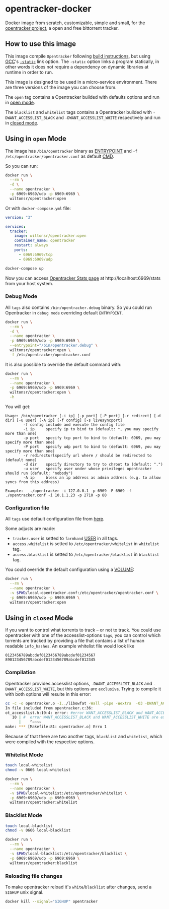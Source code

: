 # opentracker-docker

Docker image from scratch, customizable, simple and small, for the [opentracker project](https://erdgeist.org/arts/software/opentracker/), a open and free bittorrent tracker.

## How to use this image

This image compile `Opentracker` following [build instructions](https://erdgeist.org/arts/software/opentracker/#build-instructions), but using [GCC](https://gcc.gnu.org/)'s [`-static`](https://gcc.gnu.org/onlinedocs/gcc/Link-Options.html) link option. The `-static` option links a program statically, in other words it does not require a dependency on dynamic libraries at runtime in order to run.

This image is designed to be used in a micro-service environment. There are three versions of the image you can choose from.

The `open` tag contains a Opentracker builded with defaults options and run in [open mode](https://erdgeist.org/arts/software/opentracker/#invocation).

The `blacklist` and `whitelist` tags contains a Opentracker builded with `-DWANT_ACCESSLIST_BLACK` and `-DWANT_ACCESSLIST_WHITE` respectively and run in [closed mode](https://erdgeist.org/arts/software/opentracker/#closed-mode).

## Using in `open` Mode

The image has `/bin/opentracker` binary as [ENTRYPOINT](https://docs.docker.com/engine/reference/builder/#entrypoint) and `-f /etc/opentracker/opentracker.conf` as default [CMD](https://docs.docker.com/engine/reference/builder/#exec-form-entrypoint-example).

So you can run:

```bash
docker run \
  --rm \
  -d \
  --name opentracker \
  -p 6969:6969/udp -p 6969:6969 \
  wiltonsr/opentracker:open
```

Or with `docker-compose.yml` file:

```yml
version: "3"

services:
  tracker:
    image: wiltonsr/opentracker:open
    container_name: opentracker
    restart: always
    ports:
      - 6969:6969/tcp
      - 6969:6969/udp
```

```bash
docker-compose up
```

Now you can access [Opentracker Stats page](https://erdgeist.org/arts/software/opentracker/#statistics) at http://localhost:6969/stats from your host system.

### Debug Mode

All `tags` also contains `/bin/opentracker.debug` binary. So you could run Opentracker in `debug mode` overriding default `ENTRYPOINT`.

```bash
docker run \
  --rm \
  -d \
  --name opentracker \
  -p 6969:6969/udp -p 6969:6969 \
  --entrypoint="/bin/opentracker.debug" \
  wiltonsr/opentracker:open \
  -f /etc/opentracker/opentracker.conf
```

It is also possible to override the default command with:

```bash
docker run \
  --rm \
  --name opentracker \
  -p 6969:6969/udp -p 6969:6969 \
  wiltonsr/opentracker:open \
  -h
```

You will get:

```text
Usage: /bin/opentracker [-i ip] [-p port] [-P port] [-r redirect] [-d dir] [-u user] [-A ip] [-f config] [-s livesyncport]
        -f config include and execute the config file
        -i ip     specify ip to bind to (default: *, you may specify more than one)
        -p port   specify tcp port to bind to (default: 6969, you may specify more than one)
        -P port   specify udp port to bind to (default: 6969, you may specify more than one)
        -r redirecturlspecify url where / should be redirected to (default none)
        -d dir    specify directory to try to chroot to (default: ".")
        -u user   specify user under whose privileges opentracker should run (default: "nobody")
        -A ip     bless an ip address as admin address (e.g. to allow syncs from this address)

Example:   ./opentracker -i 127.0.0.1 -p 6969 -P 6969 -f ./opentracker.conf -i 10.1.1.23 -p 2710 -p 80
```

### Configuration file

All `tags` use default configuration file from [here](https://erdgeist.org/gitweb/opentracker/tree/opentracker.conf.sample).

Some adjusts are made:

- `tracker.user` is setted to `farmhand` [USER](https://docs.docker.com/engine/reference/builder/#user) in all tags.
- `access.whitelist` is setted to `/etc/opentracker/whitelist` in `whitelist` tag.
- `access.blacklist` is setted to `/etc/opentracker/blacklist` in `blacklist` tag.

You could override the default configuration using a [VOLUME](https://docs.docker.com/engine/reference/builder/#volume):

```bash
docker run \
  --rm \
  --name opentracker \
  -v $PWD/local-opentracker.conf:/etc/opentracker/opentracker.conf \
  -p 6969:6969/udp -p 6969:6969 \
  wiltonsr/opentracker:open
```

## Using in `closed` Mode

If you want to control what torrents to track – or not to track. You could use opentracker with one of the accesslist-options `tags`, you can control which torrents are tracked by providing a file that contains a list of human readable `info_hashes`. An example whitelist file would look like

```text
0123456789abcdef0123456789abcdef01234567
890123456789abcdef0123456789abcdef012345
```

### Compilation

Opentracker provides accesslist options, `-DWANT_ACCESSLIST_BLACK` and `-DWANT_ACCESSLIST_WHITE`, but this options are `exclusive`. Trying to compile it with both options will resulte in this error:

```bash
cc -c -o opentracker.o -I../libowfat -Wall -pipe -Wextra  -O3 -DWANT_ACCESSLIST_BLACK -DWANT_ACCESSLIST_WHITE -DWANT_FULLSCRAPE opentracker.c
In file included from opentracker.c:36:
ot_accesslist.h:10:4: error: #error WANT_ACCESSLIST_BLACK and WANT_ACCESSLIST_WHITE are exclusive.
   10 | #  error WANT_ACCESSLIST_BLACK and WANT_ACCESSLIST_WHITE are exclusive.
      |    ^~~~~
make: *** [Makefile:81: opentracker.o] Erro 1
```

Because of that there are two another tags, `blacklist` and `whitelist`, which were compiled with the respective options.

### Whitelist Mode

```bash
touch local-whitelist
chmod -v 0666 local-whitelist

docker run \
  --rm \
  --name opentracker \
  -v $PWD/local-whitelist:/etc/opentracker/whitelist \
  -p 6969:6969/udp -p 6969:6969 \
  wiltonsr/opentracker:whitelist
```

### Blacklist Mode

```bash
touch local-blacklist
chmod -v 0666 local-blacklist

docker run \
  --rm \
  --name opentracker \
  -v $PWD/local-blacklist:/etc/opentracker/blacklist \
  -p 6969:6969/udp -p 6969:6969 \
  wiltonsr/opentracker:blacklist
```

### Reloading file changes

To make opentracker reload it's `white`/`blacklist` after changes, send a `SIGHUP` unix signal.

```bash
docker kill --signal="SIGHUP" opentracker
```
